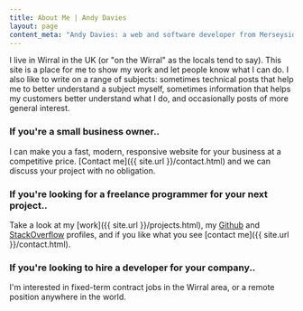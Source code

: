 ```yaml
---
title: About Me | Andy Davies
layout: page
content_meta: "Andy Davies: a web and software developer from Merseyside, UK. I'm available as a freelancer for hire and I make websites for small businesses."
---
```


I live in Wirral in the UK (or "on the Wirral" as the locals tend to say). This site is a place for me to show my work and let people know what I can do. I also like to write on a range of subjects: sometimes technical posts that help me to better understand a subject myself, sometimes information that helps my customers better understand what I do, and occasionally posts of more general interest.

### If you're a small business owner..

I can make you a fast, modern, responsive website for your business at a competitive price. [Contact me]({{ site.url }}/contact.html) and we can discuss your project with no obligation.

### If you're looking for a freelance programmer for your next project..

Take a look at my [work]({{ site.url }}/projects.html), my [Github](https://github.com/andavies) and [StackOverflow](http://stackoverflow.com/users/story/5794667) profiles, and if you like what you see [contact me]({{ site.url }}/contact.html).

### If you're looking to hire a developer for your company..

I'm interested in fixed-term contract jobs in the Wirral area, or a remote position anywhere in the world.